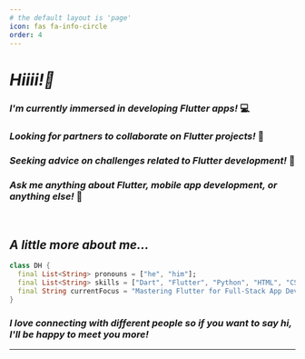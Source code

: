 ```yaml
---
# the default layout is 'page'
icon: fas fa-info-circle
order: 4
---
```


# *Hiiii!👋*

### *I'm currently immersed in developing Flutter apps!* 💻

### *Looking for partners to collaborate on Flutter projects!* 🤝

### *Seeking advice on challenges related to Flutter development!* 🤔

### *Ask me anything about Flutter, mobile app development, or anything else!* 💬

<br>

## *A little more about me...*

```dart
class DH {
  final List<String> pronouns = ["he", "him"];
  final List<String> skills = ["Dart", "Flutter", "Python", "HTML", "CSS", "Javascript"];
  final String currentFocus = "Mastering Flutter for Full-Stack App Development";
}
```
### *I love connecting with different people so if you want to say hi, I'll be happy to meet you more!*

---
